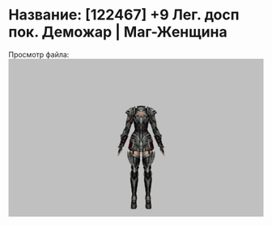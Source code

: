 # Название: [122467] +9 Лег. досп пок. Деможар | Маг-Женщина

Просмотр файла:
![p050034.png](p050034.png)